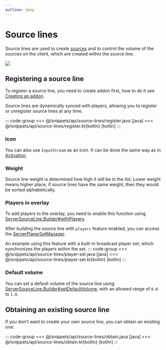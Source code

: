 ```yaml
---
outline: deep
---
```


# Source lines

Source lines are used to create [sources](/docs/api/sources) and to control the volume of the sources on the client,
which are created within the source line.

![](/new-in-2xx/volume-tab.png)

## Registering a source line

To register a source line, you need to create addon first, how to do it see
[Creating an addon](/docs/api/#creating-an-addon).

Source lines are dynamically synced with players, allowing you to register or unregister source lines at any time.

::: code-group
<<< @/snippets/api/source-lines/register.java [java]
<<< @/snippets/api/source-lines/register.kt{kotlin} [kotlin]
:::

### Icon
You can also use `InputStream` as an icon. It can be done the same way as in [Activation](/docs/api/activations#icon).

### Weight
Source line weight is determined how high it will be in the list. Lower weight means higher place,
if source lines have the same weight, then they would be sorted alphabetically.

### Players in overlay
To add players to the overlay, you need to enable this function using [ServerSourceLine.Builder#withPlayers](https://dokka.plasmovoice.com/-plasmo-voice/su.plo.voice.api.server.audio.line/-base-server-source-line/-builder/index.html#-5457882%2FFunctions%2F-406018262).

After building the source line with `players` feature enabled, you can access the [ServerPlayerSetManager](https://dokka.plasmovoice.com/-plasmo-voice/su.plo.voice.api.server.audio.line/-server-player-set-manager/index.html).

An example using this feature with a built-in broadcast player set, which synchronizes the players within the set.
::: code-group
<<< @/snippets/api/source-lines/player-set.java [java]
<<< @/snippets/api/source-lines/player-set.kt{kotlin} [kotlin]
:::

### Default volume
You can set a default volume of the source line using [ServerSourceLine.Builder#setDefaultVolume](https://dokka.plasmovoice.com/-plasmo-voice/su.plo.voice.api.server.audio.line/-base-server-source-line/-builder/index.html#1438539984%2FFunctions%2F-406018262), with an allowed range of `0.0` to `1.0`.

## Obtaining an existing source line
If you don't want to create your own source line, you can obtain an existing one:

::: code-group
<<< @/snippets/api/source-lines/obtain.java [java]
<<< @/snippets/api/source-lines/obtain.kt{kotlin} [kotlin]
:::
